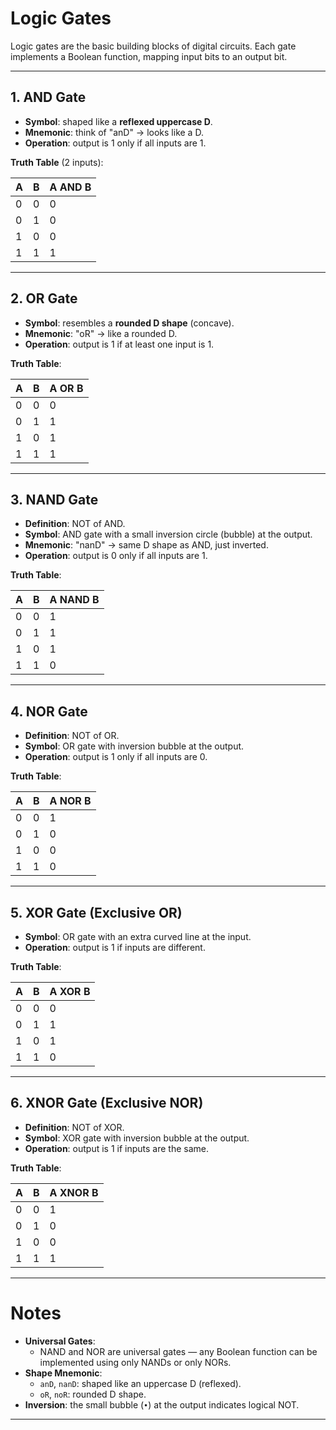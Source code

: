 <!-- File: computing_technology/digital_logic/logic_gates.md -->

# Logic Gates

Logic gates are the basic building blocks of digital circuits. Each gate implements a Boolean function, mapping input bits to an output bit.

---

## 1. AND Gate

- **Symbol**: shaped like a **reflexed uppercase D**.  
- **Mnemonic**: think of "anD" → looks like a D.  
- **Operation**: output is 1 only if all inputs are 1.  

**Truth Table** (2 inputs):

| A | B | A AND B |
|---|---|---------|
| 0 | 0 |    0    |
| 0 | 1 |    0    |
| 1 | 0 |    0    |
| 1 | 1 |    1    |

---

## 2. OR Gate

- **Symbol**: resembles a **rounded D shape** (concave).  
- **Mnemonic**: "oR" → like a rounded D.  
- **Operation**: output is 1 if at least one input is 1.  

**Truth Table**:

| A | B | A OR B |
|---|---|--------|
| 0 | 0 |   0    |
| 0 | 1 |   1    |
| 1 | 0 |   1    |
| 1 | 1 |   1    |

---

## 3. NAND Gate

- **Definition**: NOT of AND.  
- **Symbol**: AND gate with a small inversion circle (bubble) at the output.  
- **Mnemonic**: "nanD" → same D shape as AND, just inverted.  
- **Operation**: output is 0 only if all inputs are 1.  

**Truth Table**:

| A | B | A NAND B |
|---|---|----------|
| 0 | 0 |    1     |
| 0 | 1 |    1     |
| 1 | 0 |    1     |
| 1 | 1 |    0     |

---

## 4. NOR Gate

- **Definition**: NOT of OR.  
- **Symbol**: OR gate with inversion bubble at the output.  
- **Operation**: output is 1 only if all inputs are 0.  

**Truth Table**:

| A | B | A NOR B |
|---|---|---------|
| 0 | 0 |    1    |
| 0 | 1 |    0    |
| 1 | 0 |    0    |
| 1 | 1 |    0    |

---

## 5. XOR Gate (Exclusive OR)

- **Symbol**: OR gate with an extra curved line at the input.  
- **Operation**: output is 1 if inputs are different.  

**Truth Table**:

| A | B | A XOR B |
|---|---|---------|
| 0 | 0 |    0    |
| 0 | 1 |    1    |
| 1 | 0 |    1    |
| 1 | 1 |    0    |

---

## 6. XNOR Gate (Exclusive NOR)

- **Definition**: NOT of XOR.  
- **Symbol**: XOR gate with inversion bubble at the output.  
- **Operation**: output is 1 if inputs are the same.  

**Truth Table**:

| A | B | A XNOR B |
|---|---|----------|
| 0 | 0 |    1     |
| 0 | 1 |    0     |
| 1 | 0 |    0     |
| 1 | 1 |    1     |

---

# Notes

- **Universal Gates**:  
  - NAND and NOR are universal gates — any Boolean function can be implemented using only NANDs or only NORs.  
- **Shape Mnemonic**:  
  - `anD`, `nanD`: shaped like an uppercase D (reflexed).  
  - `oR`, `noR`: rounded D shape.  
- **Inversion**: the small bubble (`•`) at the output indicates logical NOT.

---
